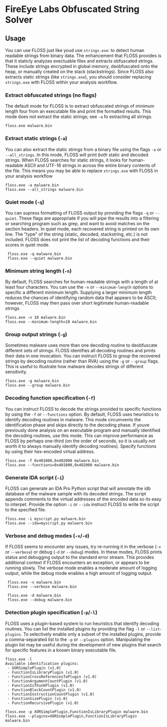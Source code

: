 # FireEye Labs Obfuscated String Solver

## Usage

You can use FLOSS just like youd use `strings.exe`:
 to detect human readable strings from binary data.
The enhancement that FLOSS provides is that it staticly
 analyzes exectuable files and extracts obfuscated strings.
These include strings encrypted in global memory,
 deobfuscated onto the heap, or manually created on the
 stack (stackstrings).
Since FLOSS also extracts static strings (like `strings.exe`),
 you should consider replacing `strings.exe` with FLOSS
 within your analysis workflow.

### Extract obfuscated strings (no flags)

The default mode for FLOSS is to extract obfuscated strings
 of minimum length four from an executable file and print
 the formatted results.
This mode does not extract the static strings; see `-a` fo
 extracting all strings.

    floss.exe malware.bin


### Extract static strings (`-a`)

You can also extract the static strings from a binary file
 using the flags `-a` or `--all_strings`.
In this mode, FLOSS will print _both_ static and decoded
 strings.
When FLOSS searches for static strings, it looks for
 human-readable ASCII and UTF-16 strings in across the
 entire binary contents of the file.
This means you may be able to replace `strings.exe` with
 FLOSS in your analysis workflow

    floss.exe -a malware.bin
    floss.exe --all_strings malware.bin


### Quiet mode (`-q`)

You can supress formatting of FLOSS output by providing
 the flags `-q` or `--quiet`.
These flags are appropriate if you will pipe the results
 into a filtering or searching program such as grep, and
 want to avoid matches on the section headers.
In quiet mode, each recovered string is printed on its
 own line.
The "type" of the string (static, decoded, stackstring, etc.)
 is not included.
FLOSS does not print the list of decoding functions and
 their scores in quiet mode.

     floss.exe -q malware.bin
     floss.exe --quiet malware.bin


### Minimum string length (`-n`)

By default, FLOSS searches for human-readable strings
 with a length of at least four characters.
You can use the `-n` or `--minimum-length` options to
 specific a different minimum length.
Supplying a larger minimum length reduces the chances
 of identifying random data that appears to be ASCII;
 however, FLOSS may then pass over short legitimate
 human-readable strings


    floss.exe -n 10 malware.bin
    floss.exe --minimum-length=10 malware.bin


### Group output strings (`-g`)

Sometimes malware uses more than one decoding routine
 to deobfuscate different sets of strings.
FLOSS identifies all decoding routines and prints
 their data in one invocation.
You can instruct FLOSS to group the recovered strings
 by decoding routine (rather than RVA) using the
 `-g` or `--group` flags.
This is useful to illustrate how malware decodes
 strings of different sensitivity.

    floss.exe -g malware.bin
    floss.exe --group malware.bin


### Decoding function specification (`-f`)

You can instruct FLOSS to decode the strings provided
 to specific functions by using the `-f` or `--functions`
 option.
By default, FLOSS uses heuristics to identify decoding
 routines in malware.
This mode circumvents the identification phase and skips
 directly to the decoding phase.
If youve previously done analysis on an executable program
 and manually identified the decoding routines, use
 this mode.
This can improve performance as FLOSS by perhaps one-third
 (on the order of seconds, so it is usually _not_ worth it
  to always manually identify decoding routines).
Specify functions by using their hex-encoded virtual address.

    floss.exe -f 0x401000,0x402000 malware.bin
    floss.exe --functions=0x401000,0x402000 malware.bin


### Generate IDA script (`-i`)

FLOSS can generate an IDA Pro Python script that will
 annotate the idb database of the malware sample with
 its decoded strings.
The script appends comments to the virtual addresses
 of the encoded data so its easy to interpet.
Provide the option `-i` or `--ida` instruct FLOSS to
 write the script to the specified file.

    floss.exe -i myscript.py malware.bin
    floss.exe --ida=myscript.py malware.bin


### Verbose and debug modes (`-v`/`-d`)

If FLOSS seems to encounter any issues, try re-running it
 in the verbose (`-v` or `--verbose`) or debug (`-d` or
 `--debug`) modes.
In these modes, FLOSS prints status and debugging output
 to the standard error stream.
This provides additional context if FLOSS encounters an
 exception, or appears to be running slowly.
The verbose mode enables a moderate amount of logging output,
 while the debug mode enables a high amount of logging output.


     floss.exe -v malware.bin
     floss.exe --verbose malware.bin

     floss.exe -d malware.bin
     floss.exe --debug malware.bin


### Detection plugin specification (`-p`/`-l`)

FLOSS uses a plugin-based system to run heuristics
 that identify decoding routines.
You can list the installed plugins by providing the
 flag `-l` or `--list-plugins`.
To selectively enable only a subset of the installed plugins,
 provide a comma-separated list to the `-p` or `--plugins`
 option.
Manipulating the plugin list may be useful during the development
 of new plugins that search for specific features in a known
 binary executable file.

    floss.exe -l
    Available identification plugins:
     - XORSimplePlugin (v1.0)
     - FunctionIsLibraryPlugin (v1.0)
     - FunctionCrossReferencesToPlugin (v1.0)
     - FunctionArgumentCountPlugin (v1.0)
     - FunctionIsThunkPlugin (v1.0)
     - FunctionBlockCountPlugin (v1.0)
     - FunctionInstructionCountPlugin (v1.0)
     - FunctionSizePlugin (v1.0)
     - FunctionRecursivePlugin (v1.0)

    floss.exe -p XORSimplePlugin,FunctionIsLibraryPlugin malware.bin
    floss.exe --plugins=XORSimplePlugin,FunctionIsLibraryPlugin malware.bin

